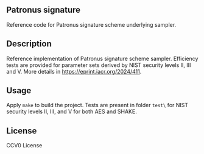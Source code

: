 ## Patronus signature

Reference code for Patronus signature scheme underlying sampler.

## Description

Reference implementation of Patronus signature scheme sampler. Efficiency tests are provided for parameter sets derived by NIST security levels II, III and V.
More details in https://eprint.iacr.org/2024/411.
## Usage

Apply `make` to build the project. Tests are present in folder `test\` for NIST security levels II, III, and V for both AES and SHAKE.

## License

CCV0 License
